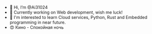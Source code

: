 - 👋 Hi, I’m @Ai31024
- 🌱 Currently working on Web development, wish me luck!
- 👀 I'm interested to learn Cloud services, Python, Rust and Embedded programming in near future.
- 😍 Кино - Спокойная ночь

<!---
Ai31024/Ai31024 is a ✨ special ✨ repository because its `README.md` (this file) appears on your GitHub profile.
You can click the Preview link to take a look at your changes.
--->
